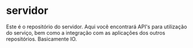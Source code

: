 # servidor
Este é o repositório do servidor. Aqui você encontrará API's para utilização do serviço, bem como a integração com as aplicações dos outros repositórios. Basicamente IO.
